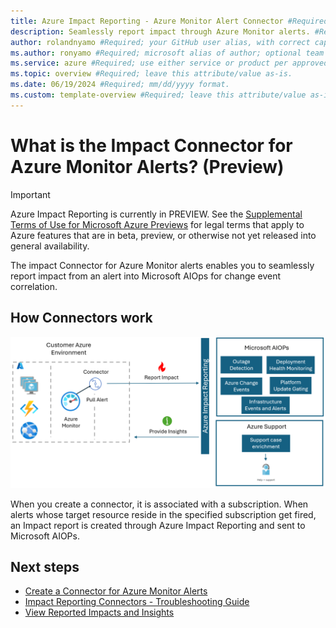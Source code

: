 ```yaml
---
title: Azure Impact Reporting - Azure Monitor Alert Connector #Required; page title is displayed in search results. Include the brand.
description: Seamlessly report impact through Azure Monitor alerts. #Required; article description that is displayed in search results. 
author: rolandnyamo #Required; your GitHub user alias, with correct capitalization.
ms.author: ronyamo #Required; microsoft alias of author; optional team alias.
ms.service: azure #Required; use either service or product per approved list. 
ms.topic: overview #Required; leave this attribute/value as-is.
ms.date: 06/19/2024 #Required; mm/dd/yyyy format.
ms.custom: template-overview #Required; leave this attribute/value as-is.
---
```


# What is the Impact Connector for Azure Monitor Alerts? (Preview)
> [!IMPORTANT]
> Azure Impact Reporting is currently in PREVIEW. See the [Supplemental Terms of Use for Microsoft Azure Previews](https://azure.microsoft.com/support/legal/preview-supplemental-terms/) for legal terms that apply to Azure features that are in beta, preview, or otherwise not yet released into general availability.

The impact Connector for Azure Monitor alerts enables you to seamlessly report impact from an alert into Microsoft AIOps for change event correlation.

## How Connectors work

![image](images/azMon_connector.png)

When you create a connector, it is associated with a subscription. When alerts whose target resource reside in the specified subscription get fired, an Impact report is created through Azure Impact Reporting and sent to Microsoft AIOPs.

## Next steps
* [Create a Connector for Azure Monitor Alerts](create-azure-monitor-connector.md)
* [Impact Reporting Connectors - Troubleshooting Guide](connectors-troubleshooting-guide.md)
* [View Reported Impacts and Insights](view-impact-insights.md)

